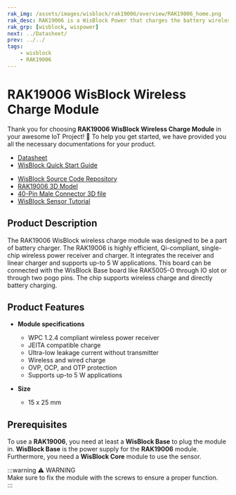 ```yaml
---
rak_img: /assets/images/wisblock/rak19006/overview/RAK19006_home.png
rak_desc: RAK19006 is a WisBlock Power that charges the battery wirelessly. It is highly efficient and supports up-to 5W applications.
rak_grp: [wisblock, wispower]
next: ../Datasheet/
prev: ../../
tags:
    - wisblock
    - RAK19006
---
```



# RAK19006 WisBlock Wireless Charge Module

Thank you for choosing **RAK19006 WisBlock Wireless Charge Module** in your awesome IoT Project! 🎉 To help you get started, we have provided you all the necessary documentations for your product.

* [Datasheet](../Datasheet/)
* <a href="../../Quickstart/" target="_blank">WisBlock Quick Start Guide</a>
<!---* [WisBlock Quick Start Guide](../../Quickstart/)-->
* [WisBlock Source Code Repository](https://github.com/RAKWireless/WisBlock/)
* [RAK19006 3D Model](https://downloads.rakwireless.com/3D_File/WisBlock/)
* [40-Pin Male Connector 3D file](https://downloads.rakwireless.com/3D_File/Accessory/WisConnector/M40S1003K6M.stp)
* [WisBlock Sensor Tutorial](/Knowledge-Hub/Learn/WisBlock-Sensor-Tutorial/)

## Product Description

The RAK19006 WisBlock wireless charge module was designed to be a part of battery charger. The RAK19006 is highly efficient, Qi-compliant, single-chip wireless power receiver and charger. It integrates the receiver and linear charger and supports up-to 5&nbsp;W applications. This board can be connected with the WisBlock Base board like RAK5005-O through IO slot or through two pogo pins. The chip supports wireless charge and directly battery charging.

## Product Features

* **Module specifications**
    * WPC 1.2.4 compliant wireless power receiver
    * JEITA compatible charge
    * Ultra-low leakage current without transmitter
    * Wireless and wired charge
    * OVP, OCP, and OTP protection
    * Supports up-to 5&nbsp;W applications

* **Size**
    * 15 x 25&nbsp;mm

## Prerequisites

To use a **RAK19006**, you need at least a **WisBlock Base** to plug the module in. **WisBlock Base** is the power supply for the **RAK19006** module. Furthermore, you need a **WisBlock Core** module to use the sensor.

:::warning ⚠️ WARNING    
Make sure to fix the module with the screws to ensure a proper function.    
:::